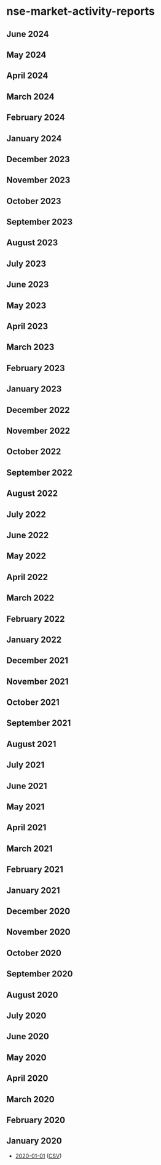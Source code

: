 
# nse-market-activity-reports

## June 2024




## May 2024




## April 2024




## March 2024




## February 2024




## January 2024




## December 2023




## November 2023




## October 2023




## September 2023




## August 2023




## July 2023




## June 2023




## May 2023




## April 2023




## March 2023




## February 2023




## January 2023




## December 2022




## November 2022




## October 2022




## September 2022




## August 2022




## July 2022




## June 2022




## May 2022




## April 2022




## March 2022




## February 2022




## January 2022




## December 2021




## November 2021




## October 2021




## September 2021




## August 2021




## July 2021




## June 2021




## May 2021




## April 2021




## March 2021




## February 2021




## January 2021




## December 2020




## November 2020




## October 2020




## September 2020




## August 2020




## July 2020




## June 2020




## May 2020




## April 2020




## March 2020




## February 2020




## January 2020

* [2020-01-01](2020/nse-market-activity-report-2020-01-01.md) ([CSV](2020/nse-market-activity-report-2020-01-01.csv))



